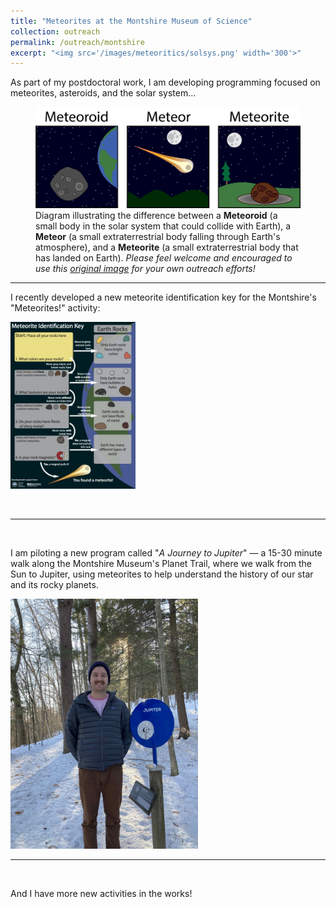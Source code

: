 ```yaml
---
title: "Meteorites at the Montshire Museum of Science"
collection: outreach
permalink: /outreach/montshire
excerpt: "<img src='/images/meteoritics/solsys.png' width='300'>"
---
```


As part of my postdoctoral work, I am developing programming focused on meteorites, asteroids, and the solar system...

<figure>
<img src='../images/outreach/meteor-oid-ite.png'>
<figcaption> Diagram illustrating the difference between a <b>Meteoroid</b> (a small body in the solar system that could collide with Earth), a <b>Meteor</b> (a small extraterrestrial body falling through Earth's atmosphere), and a <b>Meteorite</b> (a small extraterrestrial body that has landed on Earth). <i>Please feel welcome and encouraged to use this <a href="https://grahamedwards.github.io/files/meteor-oid-ite.pdf">original image</a> for your own outreach efforts!</i></figcaption>
</figure>

---
I recently developed a new meteorite identification key for the Montshire's "Meteorites!" activity:

[<img src='../images/outreach/metkey.jpg' width='200'>](../files/outreach/../meteoritekey_2022.pdf)

<br>

---
<br>

I am piloting a new program called "<i>A Journey to Jupiter</i>" — a 15-30 minute walk along the Montshire Museum's Planet Trail, where we walk from the Sun to Jupiter, using meteorites to help understand the history of our star and its rocky planets.

<img src="../images/outreach/ghe-jupiter.jpg" alt="Graham standing in a snowy forest next to a post with a silvery metal ball 3 inches in diameter, labeled 'Jupiter'. Graham is white-skinned with a red mustache, wearing a blue beanie hat, a grey jacket, and brown pants." width="300">

<br>

---
<br>

And I have more new activities in the works!